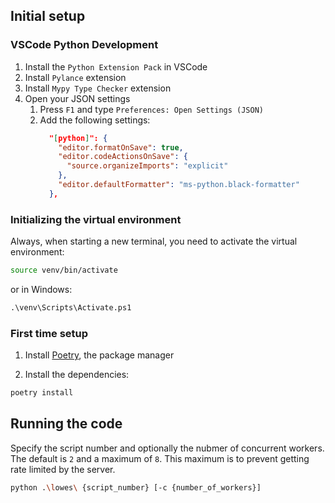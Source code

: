 ## Initial setup

### VSCode Python Development

1. Install the `Python Extension Pack` in VSCode
2. Install `Pylance` extension
3. Install `Mypy Type Checker` extension
4. Open your JSON settings
    1. Press `F1` and type `Preferences: Open Settings (JSON)`
    2. Add the following settings:
        ```json
          "[python]": {
            "editor.formatOnSave": true,
            "editor.codeActionsOnSave": {
              "source.organizeImports": "explicit"
            },
            "editor.defaultFormatter": "ms-python.black-formatter"
          },
        ```

### Initializing the virtual environment

Always, when starting a new terminal, you need to activate the virtual environment:

```bash
source venv/bin/activate
```

or in Windows:

```ps
.\venv\Scripts\Activate.ps1
```

### First time setup

1. Install [Poetry](https://python-poetry.org/docs/), the package manager

2. Install the dependencies:

```bash
poetry install
```

## Running the code

Specify the script number and optionally the nubmer of concurrent workers. The
default is `2` and a maximum of `8`. This maximum is to prevent getting rate
limited by the server.

```bash
python .\lowes\ {script_number} [-c {number_of_workers}]
```
